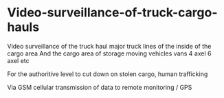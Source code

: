 # Video-surveillance-of-truck-cargo-hauls
Video surveillance of the truck haul major truck lines of the inside of the cargo area  And the cargo area of storage moving vehicles vans 4 axel 6 axel etc


For the authoritive level to cut down on stolen cargo, human trafficking

Via GSM cellular transmission of data to remote monitoring / GPS

